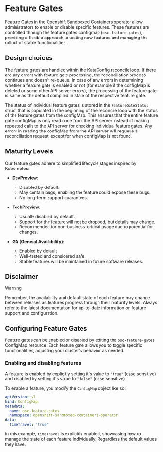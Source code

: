 # Feature Gates

Feature Gates in the Openshift Sandboxed Containers operator allow
administrators to enable or disable specific features. These features are
controlled through the feature gates configmap (`osc-feature-gates`),
providing a flexible approach to testing new features and managing the rollout
of stable functionalities.

## Design choices

The feature gates are handled within the KataConfig reconcile loop.  If there
are any errors with feature gate processing, the reconciliation process
continues and doesn't re-queue.  In case of any errors in determining whether a
feature gate is enabled or not (for example if the configMap is deleted or some
other API server errors), the processing of the  feature gate is same as the
default compiled in state of the respective feature gate.

The status of individual feature gates is stored in the `FeatureGateStatus`
struct that is populated in the beginning of the reconcile loop with the status
of the feature gates from the  configMap. This ensures that the entire feature
gate configMap is only read once from the API server instead of making repeated
calls to the API server for checking individual feature gates.
Any errors in reading the configMap from the API server will requeue a reconciliation request,
except for when configMap is not found.

## Maturity Levels

Our feature gates adhere to simplified lifecycle stages inspired by Kubernetes:

- **DevPreview**:
  - Disabled by default.
  - May contain bugs; enabling the feature could expose these bugs.
  - No long-term support guarantees.

- **TechPreview**:
  - Usually disabled by default.
  - Support for the feature will not be dropped, but details may change.
  - Recommended for non-business-critical usage due to potential for changes.

- **GA (General Availability)**:
  - Enabled by default
  - Well-tested and considered safe.
  - Stable features will be maintained in future software releases.

## Disclaimer

> [!WARNING]
> Remember, the availability and default state of each feature may change between
> releases as features progress through their maturity levels. Always refer to
> the latest documentation for up-to-date information on feature support and
> configuration.

## Configuring Feature Gates

Feature gates can be enabled or disabled by editing the `osc-feature-gates` ConfigMap
resource. Each feature gate allows you to toggle specific functionalities,
adjusting your cluster's behavior as needed.

### Enabling and disabling features

A feature is enabled by explicitly setting it's value to `"true"` (case sensitive)
and disabled by setting it's value to `"false"` (case sensitive)

To enable a feature, you modify the `ConfigMap` object like so:

```yaml
apiVersion: v1
kind: ConfigMap
metadata:
  name: osc-feature-gates
  namespace: openshift-sandboxed-containers-operator
data:
  timeTravel: "true"
```

In this example, `timeTravel` is explicitly enabled,
showcasing how to manage the state of each feature individually. Regardless the
default values they have.
